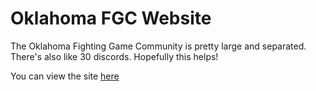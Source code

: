 
# Oklahoma FGC Website

The Oklahoma Fighting Game Community is pretty large and separated. There's also like 30 discords. Hopefully this helps!


You can view the site [here](https://ohiofgc.com)



